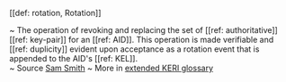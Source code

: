 [[def: rotation, Rotation]]

~ The operation of revoking and replacing the set of [[ref: authoritative]] [[ref: key-pair]] for an [[ref: AID]]. This operation is made verifiable and [[ref: duplicity]] evident upon acceptance as a rotation event that is appended to the AID's [[ref: KEL]].    
~ Source [Sam Smith](https://github.com/WebOfTrust/ietf-keri/blob/main/draft-ssmith-keri.md#basic-terminology)
~ More in <a href="https://weboftrust.github.io/WOT-terms/docs/glossary/rotation">extended KERI glossary</a>
